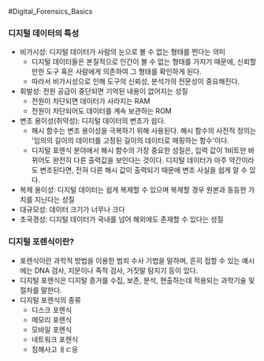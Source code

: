 #Digital_Forensics_Basics

### 디지털 데이터의 특성
- 비가시성: 디지털 데이터가 사람의 눈으로 볼 수 없는 형태를 띈다는 의미
	- 디지털 데이터들은 본질적으로 인간이 볼 수 없는 형태를 가지기 때문에, 신뢰할 만한 도구 혹은 사람에게 의존하여 그 형태를 확인하게 된다. 
	- 따라서 비가시성으로 인해 도구의 신뢰성, 분석가의 전문성이 중요해진다. 
- 휘발성: 전원 공급이 중단되면 기억된 내용이 없어지는 성질
	- 전원이 차단되면 데이터가 사라지는 RAM
	- 전원이 차단되어도 데이터를 계속 보관하는 ROM
- 변조 용이성(취약성): 디지털 데이터의 변조가 쉽다. 
	- 해시 함수는 변조 용이성을 극복하기 위해 사용된다. 해시 함수의 사전적 정의는 '임의의 길이의 데이터를 고정된 길이의 데이터로 매핑하는 함수'이다. 
	- 디지털 포렌식 분야에서 해시 함수의 가장 중요한 성질은, 입력 값이 1비트만 바뀌어도 완전히 다른 출력값을 보인다는 것이다. 디지털 데이터가 아주 약간이라도 변조된다면, 전혀 다른 해시 값이 출력되기 때문에 변조 사실을 쉽게 알 수 있다. 
- 복제 용이성: 디지털 데이터는 쉽게 복제할 수 있으며 복제할 경우 원본과 동등한 가치를 지닌다는 성질
- 대규모성: 데이터 크기가 너무나 크다
- 초국경성: 디지털 데이터가 국내를 넘어 해외에도 존재할 수 있다는 성질

### 디지털 포렌식이란?
- 포렌식이란 과학적 방법을 이용한 범죄 수사 기법을 말하며, 흔히 접할 수 있는 예시에는 DNA 검사, 지문이나 족적 검사, 거짓말 탐지기 등이 있다. 
- 디지털 포렌식은 디지털 증거를 수집, 보존, 분석, 현출하는데 적용되는 과학기술 및 절차를 말한다. 
- 디지털 포렌식의 종류
	- 디스크 포렌식
	- 메모리 포렌식
	- 모바일 포렌식
	- 네트워크 포렌식
	- 침해사고 ㅐㄷ응
